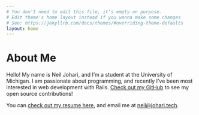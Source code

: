 ```yaml
---
# You don't need to edit this file, it's empty on purpose.
# Edit theme's home layout instead if you wanna make some changes
# See: https://jekyllrb.com/docs/themes/#overriding-theme-defaults
layout: home
---
```

# About Me
Hello! My name is Neil Johari, and I’m a student at the University of Michigan. I am passionate about programming, and recently I’ve been most interested in web development with Rails. [Check out my GitHub](https://github.com/neiljohari) to see my open source contributions!

You can [check out my resume here](/assets/files/resume/resume.pdf), and email me at [neil@johari.tech](mailto:neil@johari.tech).
